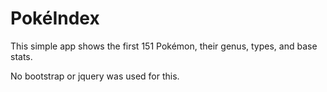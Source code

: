 PokéIndex
=============================

This simple app shows the first 151 Pokémon, their genus,
types, and base stats.

No bootstrap or jquery was used for this.

